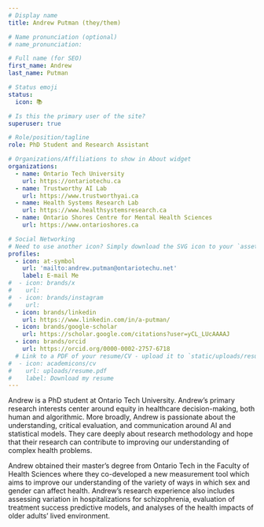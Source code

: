 ```yaml
---
# Display name
title: Andrew Putman (they/them)

# Name pronunciation (optional)
# name_pronunciation:

# Full name (for SEO)
first_name: Andrew
last_name: Putman

# Status emoji
status:
  icon: 📚

# Is this the primary user of the site?
superuser: true

# Role/position/tagline
role: PhD Student and Research Assistant

# Organizations/Affiliations to show in About widget
organizations:
  - name: Ontario Tech University
    url: https://ontariotechu.ca
  - name: Trustworthy AI Lab
    url: https://www.trustworthyai.ca
  - name: Health Systems Research Lab
    url: https://www.healthsystemsresearch.ca
  - name: Ontario Shores Centre for Mental Health Sciences
    url: https://www.ontarioshores.ca

# Social Networking
# Need to use another icon? Simply download the SVG icon to your `assets/media/icons/` folder.
profiles:
  - icon: at-symbol
    url: 'mailto:andrew.putman@ontariotechu.net'
    label: E-mail Me
#  - icon: brands/x
#    url: 
#  - icon: brands/instagram
#    url: 
  - icon: brands/linkedin
    url: https://www.linkedin.com/in/a-putman/
  - icon: brands/google-scholar
    url: https://scholar.google.com/citations?user=yCL_LUcAAAAJ
  - icon: brands/orcid
    url: https://orcid.org/0000-0002-2757-6718
  # Link to a PDF of your resume/CV - upload it to `static/uploads/resume.pdf`
#  - icon: academicons/cv
#    url: uploads/resume.pdf
#    label: Download my resume
---
```


Andrew is a PhD student at Ontario Tech University. Andrew’s primary research interests center around equity in healthcare decision-making, both human and algorithmic. More broadly, Andrew is passionate about the understanding, critical evaluation, and communication around AI and statistical models. They care deeply about research methodology and hope that their research can contribute to improving our understanding of complex health problems.

Andrew obtained their master’s degree from Ontario Tech in the Faculty of Health Sciences where they co-developed a new measurement tool which aims to improve our understanding of the variety of ways in which sex and gender can affect health. Andrew’s research experience also includes assessing variation in hospitalizations for schizophrenia, evaluation of treatment success predictive models, and analyses of the health impacts of older adults’ lived environment.
